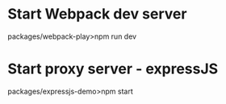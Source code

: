 # Start Webpack dev server

packages/webpack-play>npm run dev

# Start proxy server - expressJS

packages/expressjs-demo>npm start